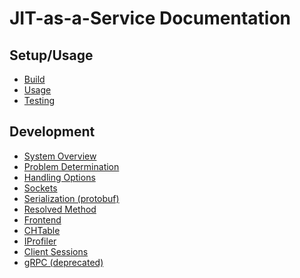 <!--
Copyright (c) 2018, 2018 IBM Corp. and others

This program and the accompanying materials are made available under
the terms of the Eclipse Public License 2.0 which accompanies this
distribution and is available at https://www.eclipse.org/legal/epl-2.0/
or the Apache License, Version 2.0 which accompanies this distribution and
is available at https://www.apache.org/licenses/LICENSE-2.0.

This Source Code may also be made available under the following
Secondary Licenses when the conditions for such availability set
forth in the Eclipse Public License, v. 2.0 are satisfied: GNU
General Public License, version 2 with the GNU Classpath
Exception [1] and GNU General Public License, version 2 with the
OpenJDK Assembly Exception [2].

[1] https://www.gnu.org/software/classpath/license.html
[2] http://openjdk.java.net/legal/assembly-exception.html

SPDX-License-Identifier: EPL-2.0 OR Apache-2.0 OR GPL-2.0 WITH Classpath-exception-2.0 OR LicenseRef-GPL-2.0 WITH Assembly-exception
-->

# JIT-as-a-Service Documentation

## Setup/Usage
- [Build](Build.md)
- [Usage](Usage.md)
- [Testing](Testing.md)

## Development
- [System Overview](Overview.md)
- [Problem Determination](Problem.md)
- [Handling Options](OptionsDev.md)
- [Sockets](Sockets.md)
- [Serialization (protobuf)](Protobuf.md)
- [Resolved Method](ResolvedMethod.md)
- [Frontend](Frontend.md)
- [CHTable](CHTable.md)
- [IProfiler](IProfiler.md)
- [Client Sessions](ClientSession.md)
- [gRPC (deprecated)](gRPC.md)
